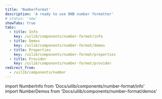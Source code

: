 ```yaml
---
title: 'NumberFormat'
description: 'A ready to use DNB number formatter'
# status: 'new'
showTabs: true
tabs:
  - title: Info
    key: /uilib/components/number-format/info
  - title: Demos
    key: /uilib/components/number-format/demos
  - title: Properties
    key: /uilib/components/number-format/properties
  - title: Provider
    key: /uilib/components/number-format/provider
redirect_from:
  - /uilib/components/number
---
```


import NumberInfo from 'Docs/uilib/components/number-format/info'
import NumberDemos from 'Docs/uilib/components/number-format/demos'

<NumberInfo />
<NumberDemos />
